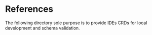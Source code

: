 # References

The following directory sole purpose is to provide IDEs CRDs for local development and schema
validation.
